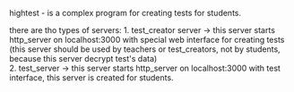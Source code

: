 hightest - is a complex program for creating tests for students.

there are tho types of servers:
	1. test_creator server -> this server starts http_server on localhost:3000
		with special web interface for creating tests (this server should be used by
		teachers or test_creators, not by students, because this server decrypt test's
		data)  
	2. test_server -> this server starts http_server on localhost:3000 with test 
		interface, this server is created for students.
